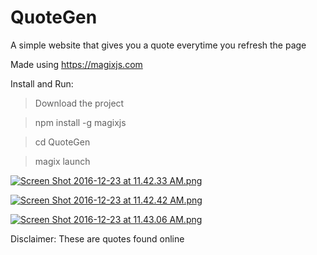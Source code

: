 # QuoteGen
A simple website that gives you a quote everytime you refresh the page

Made using https://magixjs.com

Install and Run:

> Download the project

> npm install -g magixjs

> cd QuoteGen

> magix launch


[![Screen Shot 2016-12-23 at 11.42.33 AM.png](https://s27.postimg.org/feqhbncqb/Screen_Shot_2016_12_23_at_11_42_33_AM.png)](https://postimg.org/image/siw1oc4rz/)

[![Screen Shot 2016-12-23 at 11.42.42 AM.png](https://s23.postimg.org/5a6nmiye3/Screen_Shot_2016_12_23_at_11_42_42_AM.png)](https://postimg.org/image/hotfmupw7/)

[![Screen Shot 2016-12-23 at 11.43.06 AM.png](https://s24.postimg.org/sun8gn6kl/Screen_Shot_2016_12_23_at_11_43_06_AM.png)](https://postimg.org/image/fqho3yeip/)



Disclaimer: These are quotes found online
